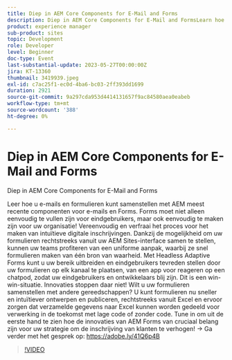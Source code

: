```yaml
---
title: Diep in AEM Core Components for E-Mail and Forms
description: Diep in AEM Core Components for E-Mail and FormsLearn hoe u e-mails en formulieren kunt samenstellen met AEM nieuwste componenten voor e-mails en Forms. Forms moet niet alleen eenvoudig te vullen zijn voor eindgebruikers, maar ook eenvoudig te maken zijn voor uw organisatie! Vereenvoudig en verfraai het proces voor het maken van intuïtieve digitale inschrijvingen. Dankzij de mogelijkheid om uw formulieren rechtstreeks vanuit uw AEM Sites-interface samen te stellen, kunnen uw teams profiteren van een uniforme aanpak, waarbij ze snel formulieren maken van één bron van waarheid. Met Headless Adaptive Forms kunt u uw bereik uitbreiden en eindgebruikers tevreden stellen door uw formulieren op elk kanaal te plaatsen, van een app voor reageren op een chatpod, zodat uw eindgebruikers en ontwikkelaars blij zijn. Dit is een win-win-situatie. Innovaties stoppen daar niet! Wilt u uw formulieren samenstellen met andere gereedschappen? U kunt formulieren nu sneller en intuïtiever ontwerpen en publiceren, rechtstreeks vanuit Excel en ervoor zorgen dat verzamelde gegevens naar Excel kunnen worden gedeeld voor verwerking in de toekomst met lage code of zonder code. Tune in om uit de eerste hand te zien hoe de innovaties van AEM Forms van cruciaal belang zijn voor uw strategie om de inschrijving van klanten te verhogen!
product: experience manager
sub-product: sites
topic: Development
role: Developer
level: Beginner
doc-type: Event
last-substantial-update: 2023-05-27T00:00:00Z
jira: KT-13360
thumbnail: 3419939.jpeg
exl-id: c7ac25f1-ec0d-4ba6-bc03-2ff393dd1699
duration: 2921
source-git-commit: 9a297cda953d4414131657f9ac84580aea0eabeb
workflow-type: tm+mt
source-wordcount: '388'
ht-degree: 0%

---
```


# Diep in AEM Core Components for E-Mail and Forms

Diep in AEM Core Components for E-Mail and Forms

Leer hoe u e-mails en formulieren kunt samenstellen met AEM meest recente componenten voor e-mails en Forms. Forms moet niet alleen eenvoudig te vullen zijn voor eindgebruikers, maar ook eenvoudig te maken zijn voor uw organisatie! Vereenvoudig en verfraai het proces voor het maken van intuïtieve digitale inschrijvingen. Dankzij de mogelijkheid om uw formulieren rechtstreeks vanuit uw AEM Sites-interface samen te stellen, kunnen uw teams profiteren van een uniforme aanpak, waarbij ze snel formulieren maken van één bron van waarheid. Met Headless Adaptive Forms kunt u uw bereik uitbreiden en eindgebruikers tevreden stellen door uw formulieren op elk kanaal te plaatsen, van een app voor reageren op een chatpod, zodat uw eindgebruikers en ontwikkelaars blij zijn. Dit is een win-win-situatie. Innovaties stoppen daar niet! Wilt u uw formulieren samenstellen met andere gereedschappen? U kunt formulieren nu sneller en intuïtiever ontwerpen en publiceren, rechtstreeks vanuit Excel en ervoor zorgen dat verzamelde gegevens naar Excel kunnen worden gedeeld voor verwerking in de toekomst met lage code of zonder code. Tune in om uit de eerste hand te zien hoe de innovaties van AEM Forms van cruciaal belang zijn voor uw strategie om de inschrijving van klanten te verhogen! → Ga verder met het gesprek op: https://adobe.ly/41Q6p4B

>[!VIDEO](https://video.tv.adobe.com/v/3419939/?learn=on)
